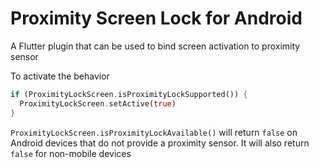 # Proximity Screen Lock for Android

A Flutter plugin that can be used to bind screen activation to proximity sensor

To activate the behavior

```dart
if (ProximityLockScreen.isProximityLockSupported()) {
  ProximityLockScreen.setActive(true)
}
```

`ProximityLockScreen.isProximityLockAvailable()` will return `false` on Android devices that do not provide a proximity sensor.
It will also return `false` for non-mobile devices

